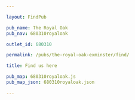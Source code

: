 ```yaml
---

layout: FindPub

pub_name: The Royal Oak
pub_nav: 680310royaloak

outlet_id: 680310

permalink: /pubs/the-royal-oak-exminster/find/

title: Find us here

pub_map: 680310royaloak.js
pub_map_json: 680310royaloak.json

---
```


